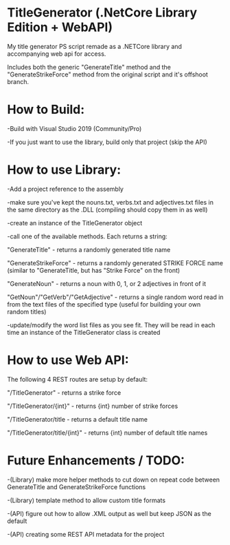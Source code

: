 # TitleGenerator (.NetCore Library Edition + WebAPI)
My title generator PS script remade as a .NETCore library and accompanying web api for access.

Includes both the generic "GenerateTitle" method and the "GenerateStrikeForce" method from the original script and it's offshoot branch.

# How to Build:
-Build with Visual Studio 2019 (Community/Pro)

-If you just want to use the library, build only that project (skip the API)

# How to use Library:
-Add a project reference to the assembly

-make sure you've kept the nouns.txt, verbs.txt and adjectives.txt files in the same directory as the .DLL (compiling should copy them in as well)

-create an instance of the TitleGenerator object

-call one of the available methods. Each returns a string:
  
  "GenerateTitle" - returns a randomly generated title name
  
  "GenerateStrikeForce" - returns a randomly generated STRIKE FORCE name (similar to "GenerateTitle, but has "Strike Force" on the front)
  
  "GenerateNoun" - returns a noun with 0, 1, or 2 adjectives in front of it
  
  "GetNoun"/"GetVerb"/"GetAdjective" - returns a single random word read in from the text files of the specified type (useful for building your own random titles)

-update/modify the word list files as you see fit. They will be read in each time an instance of the TitleGenerator class is created

# How to use Web API:
The following 4 REST routes are setup by default:

"/TitleGenerator" - returns a strike force

"/TitleGenerator/{int}" - returns {int} number of strike forces

"/TitleGenerator/title - returns a default title name

"/TitleGenerator/title/{int}" - returns {int} number of default title names


# Future Enhancements / TODO:
-(Library) make more helper methods to cut down on repeat code between GenerateTitle and GenerateStrikeForce functions

-(Library) template method to allow custom title formats

-(API) figure out how to allow .XML output as well but keep JSON as the default

-(API) creating some REST API metadata for the project
